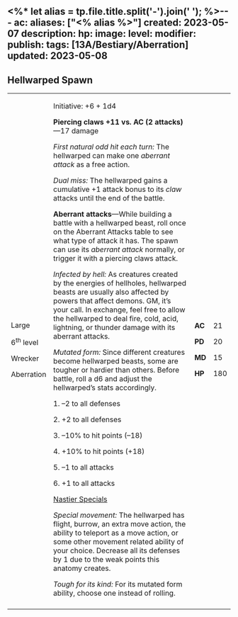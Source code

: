<%* let alias = tp.file.title.split('-').join(' '); %>---
ac: 
aliases: ["<% alias %>"]
created: 2023-05-07
description: 
hp: 
image: 
level: 
modifier: 
publish: 
tags: [13A/Bestiary/Aberration]
updated: 2023-05-08
---

## Hellwarped Spawn

<table>
<colgroup>
<col style="width: 16%" />
<col style="width: 71%" />
<col style="width: 5%" />
<col style="width: 6%" />
</colgroup>
<tbody>
<tr class="odd">
<td><p>Large</p>
<p>6<sup>th</sup> level</p>
<p>Wrecker</p>
<p>Aberration</p></td>
<td><p>Initiative: +6 + 1d4</p>
<p><strong>Piercing claws +11 vs. AC (2 attacks)</strong>—17 damage</p>
<p><em>First natural odd hit each turn:</em> The hellwarped can make one
<em>aberrant attack</em> as a free action.</p>
<p><em>Dual miss:</em> The hellwarped gains a cumulative +1 attack bonus
to its <em>claw</em> attacks until the end of the battle.</p>
<p><strong>Aberrant attacks</strong>—While building a battle with a
hellwarped beast, roll once on the Aberrant Attacks table to see what
type of attack it has. The spawn can use its <em>aberrant attack</em>
normally, or trigger it with a piercing claws attack.</p>
<p><em>Infected by hell:</em> As creatures created by the energies of
hellholes, hellwarped beasts are usually also affected by powers that
affect demons. GM, it’s your call. In exchange, feel free to allow the
hellwarped to deal fire, cold, acid, lightning, or thunder damage with
its aberrant attacks.</p>
<p><em>Mutated form:</em> Since different creatures become hellwarped
beasts, some are tougher or hardier than others. Before battle, roll a
d6 and adjust the hellwarped’s stats accordingly.</p>
<p>1. –2 to all defenses</p>
<p>2. +2 to all defenses</p>
<p>3. –10% to hit points (–18)</p>
<p>4. +10% to hit points (+18)</p>
<p>5. –1 to all attacks</p>
<p>6. +1 to all attacks</p>
<p><u>Nastier Specials</u></p>
<p><em>Special movement:</em> The hellwarped has flight, burrow, an
extra move action, the ability to teleport as a move action, or some
other movement related ability of your choice. Decrease all its defenses
by 1 due to the weak points this anatomy creates.</p>
<p><em>Tough for its kind:</em> For its mutated form ability, choose one
instead of rolling.</p></td>
<td><p><strong>AC</strong></p>
<p><strong>PD</strong></p>
<p><strong>MD</strong></p>
<p><strong>HP</strong></p></td>
<td><p>21</p>
<p>20</p>
<p>15</p>
<p>180</p></td>
</tr>
<tr class="even">
<td></td>
<td></td>
<td></td>
<td></td>
</tr>
</tbody>
</table>
